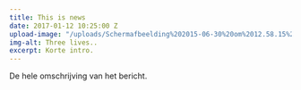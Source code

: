 ```yaml
---
title: This is news
date: 2017-01-12 10:25:00 Z
upload-image: "/uploads/Schermafbeelding%202015-06-30%20om%2012.58.15%20(1).jpg"
img-alt: Three lives..
excerpt: Korte intro.
---
```


De hele omschrijving van het bericht.